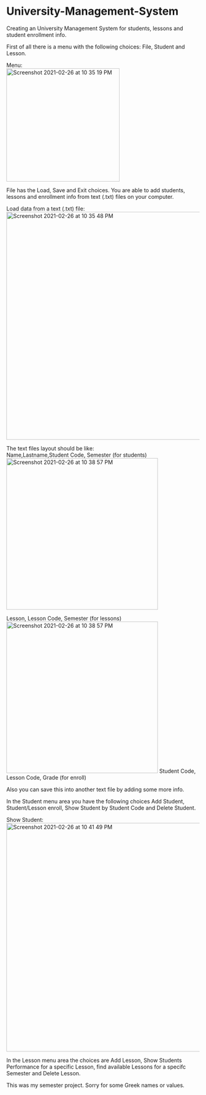# University-Management-System
Creating an University Management System for students, lessons and student enrollment info.

First of all there is a menu with the following choices: File, Student and Lesson.

Menu:<br>
<img width="295" alt="Screenshot 2021-02-26 at 10 35 19 PM" src="https://user-images.githubusercontent.com/47252292/109352858-25324600-7884-11eb-9ede-c6ada1eafb06.png">

File has the Load, Save and Exit choices.
You are able to add students, lessons and enrollment info from text (.txt) files on your computer.

Load data from a text (.txt) file:<br>
<img width="594" alt="Screenshot 2021-02-26 at 10 35 48 PM" src="https://user-images.githubusercontent.com/47252292/109352995-6e829580-7884-11eb-8b78-55590f577574.png">

The text files layout should be like:<br>
Name,Lastname,Student Code, Semester (for students)
<img width="395" alt="Screenshot 2021-02-26 at 10 38 57 PM" src="https://user-images.githubusercontent.com/47252292/109353043-7e9a7500-7884-11eb-89a9-47c71fb2e0cb.png">

Lesson, Lesson Code, Semester (for lessons)<br>
<img width="395" alt="Screenshot 2021-02-26 at 10 38 57 PM" src="https://user-images.githubusercontent.com/47252292/109353086-89550a00-7884-11eb-828d-b709a1d8e031.png">
Student Code, Lesson Code, Grade (for enroll)

Also you can save this into another text file by adding some more info.

In the Student menu area you have the following choices Add Student, Student/Lesson enroll, Show Student by Student Code and Delete Student.

Show Student:<br>
<img width="596" alt="Screenshot 2021-02-26 at 10 41 49 PM" src="https://user-images.githubusercontent.com/47252292/109353277-d3d68680-7884-11eb-81c4-e84cd530f0ac.png">

In the Lesson menu area the choices are Add Lesson, Show Students Performance for a specific Lesson, find available Lessons for a specifc Semester and Delete Lesson.

This was my semester project.
Sorry for some Greek names or values.
